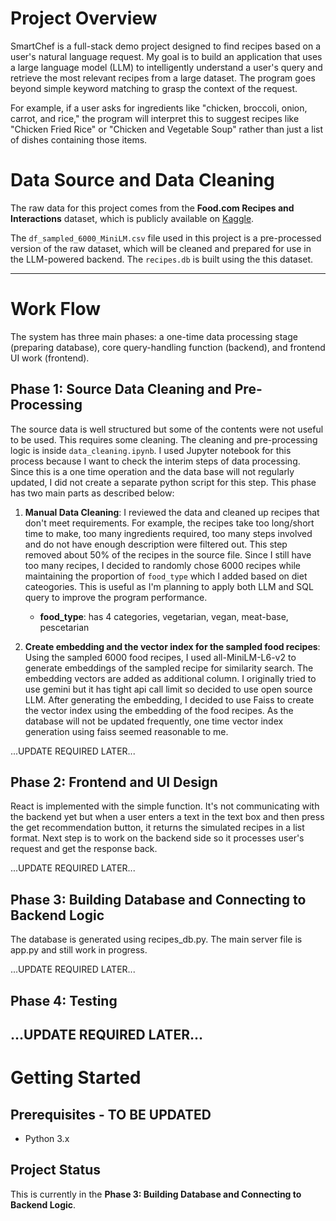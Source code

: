 # Project Overview

SmartChef is a full-stack demo project designed to find recipes based on a user's natural language request. My goal is to build an application that uses a large language model (LLM) to intelligently understand a user's query and retrieve the most relevant recipes from a large dataset. The program goes beyond simple keyword matching to grasp the context of the request.

For example, if a user asks for ingredients like "chicken, broccoli, onion, carrot, and rice," the program will interpret this to suggest recipes like "Chicken Fried Rice" or "Chicken and Vegetable Soup" rather than just a list of dishes containing those items.

# Data Source and Data Cleaning

The raw data for this project comes from the **Food.com Recipes and Interactions** dataset, which is publicly available on [Kaggle](https://www.kaggle.com/datasets/shuyangli94/food-com-recipes-and-user-interactions?select=RAW_recipes.csv).

The `df_sampled_6000_MiniLM.csv` file used in this project is a pre-processed version of the raw dataset, which will be cleaned and prepared for use in the LLM-powered backend. The `recipes.db` is built using the this dataset.

---
# Work Flow

The system has three main phases: a one-time data processing stage (preparing database), core query-handling function (backend), and frontend UI work (frontend).

## Phase 1: Source Data Cleaning and Pre-Processing

The source data is well structured but some of the contents were not useful to be used. This requires some cleaning. 
The cleaning and pre-processing logic is inside `data_cleaning.ipynb`. I used Jupyter notebook for this process because I want to check the interim steps of data processing. Since this is a one time operation and the data base will not regularly updated, I did not create a separate python script for this step. This phase has two main parts as described below:

1. **Manual Data Cleaning**: I reviewed the data and cleaned up recipes that don't meet requirements. For example, the recipes take too long/short time to make, too many ingredients required, too many steps involved and do not have enough description were filtered out. This step removed about 50% of the recipes in the source file. Since I still have too many recipes, I decided to randomly chose 6000 recipes while maintaining the proportion of `food_type` which I added based on diet cateogories. This is useful as I'm planning to apply both LLM and SQL query to improve the program performance.

    * **food_type**: has 4 categories, vegetarian, vegan, meat-base, pescetarian

2. **Create embedding and the vector index for the sampled food recipes**: Using the sampled 6000 food recipes, I used all-MiniLM-L6-v2 to generate embeddings of the sampled recipe for similarity search. The embedding vectors are added as additional column. I originally tried to use gemini but it has tight api call limit so decided to use open source LLM. After generating the embedding, I decided to use Faiss to create the vector index using the embedding of the food recipes. As the database will not be updated frequently, one time vector index generation using faiss seemed reasonable to me.

...UPDATE REQUIRED LATER...

## Phase 2: Frontend and UI Design

React is implemented with the simple function. It's not communicating with the backend yet but when a user enters a text in the text box and then press the get recommendation button, it returns the simulated recipes in a list format. 
Next step is to work on the backend side so it processes user's request and get the response back.

...UPDATE REQUIRED LATER...

## Phase 3: Building Database and Connecting to Backend Logic

The database is generated using recipes_db.py. The main server file is app.py and still work in progress.

...UPDATE REQUIRED LATER...

## Phase 4: Testing

...UPDATE REQUIRED LATER...
---

# Getting Started

## Prerequisites - TO BE UPDATED

* Python 3.x

## Project Status

This is currently in the **Phase 3: Building Database and Connecting to Backend Logic**.